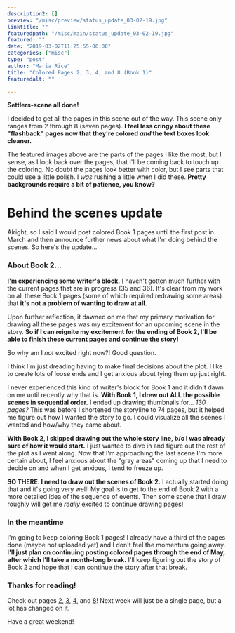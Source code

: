 ```yaml
---
description2: []
preview: "/misc/preview/status_update_03-02-19.jpg"
linktitle: ""
featuredpath: "/misc/main/status_update_03-02-19.jpg"
featured: ""
date: "2019-03-02T11:25:55-06:00"
categories: ["misc"]
type: "post"
author: "Maria Rice"
title: "Colored Pages 2, 3, 4, and 8 (Book 1)"
featuredalt: ""

---
```


**Settlers-scene all done!**

I decided to get all the pages in this scene out of the way. This scene only ranges from 2 through 8 (seven pages). **I feel less cringy about these "flashback" pages now that they're colored _and_ the text boxes look cleaner.**

The featured images above are the parts of the pages I like the most, but I sense, as I look back over the pages, that I'll be coming back to touch up the coloring. No doubt the pages look better with color, but I see parts that could use a little polish. I _was_ rushing a little when I did these. **Pretty backgrounds require a bit of patience, you know?**

# Behind the scenes update

Alright, so I said I would post colored Book 1 pages until the first post in March and then announce further news about what I'm doing behind the scenes. So here's the update...

### About Book 2...

**I'm experiencing some writer's block.** I haven't gotten much further with the current pages that are in progress (35 and 36). It's clear from my work on all these Book 1 pages (some of which required redrawing some areas) that **it's not a problem of wanting to draw at all.**  

Upon further reflection, it dawned on me that my primary motivation for drawing all these pages was my excitement for an upcoming scene in the story. **So if I can reignite my excitement for the ending of Book 2, I'll be able to finish these current pages and continue the story!**

So why am I _not_ excited right now?! Good question. 

I think I'm just dreading having to make final decisions about the plot. I like to create lots of loose ends and I get anxious about tying them up just right. 

I never experienced this kind of writer's block for Book 1 and it didn't dawn on me until recently why that is. **With Book 1, I drew out ALL the possible scenes in sequential order.** I ended up drawing thumbnails for... _130 pages?_ This was before I shortened the storyline to 74 pages, but it helped me figure out how I wanted the story to go. I could visualize all the scenes I wanted and how/why they came about. 

**With Book 2, I skipped drawing out the whole story line, b/c I was already sure of how it would start.** I just wanted to dive in and figure out the rest of the plot as I went along. Now that I'm approaching the last scene I'm more certain about, I feel anxious about the "gray areas" coming up that I need to decide on and when I get anxious, I tend to freeze up. 

**SO THERE. I need to draw out the scenes of Book 2.** I actually started doing that and it's going very well! My goal is to get to the end of Book 2 with a more detailed idea of the sequence of events. Then some scene that I draw roughly will get me _really_ excited to continue drawing pages!

### In the meantime

I'm going to keep coloring Book 1 pages! I already have a third of the pages done (maybe not uploaded yet) and I don't feel the momentum going away. **I'll just plan on continuing posting colored pages through the end of May, after which I'll take a month-long break.** I'll keep figuring out the story of Book 2 and hope that I can continue the story after that break. 

### Thanks for reading!

Check out pages [2](https://mcrice123.github.io/morphic/blog/book-1-page-02/), [3](https://mcrice123.github.io/morphic/blog/book-1-page-03/), [4](https://mcrice123.github.io/morphic/blog/book-1-page-04/), and [8](https://mcrice123.github.io/morphic/blog/book-1-page-08/)! Next week will just be a single page, but a lot has changed on it. 

Have a great weekend!
